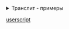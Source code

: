 <details>
  <summary>Транслит - примеры</summary>

№ | Алфавит
------------ | -------------
1 | `a b v g d e ë ž z i j k l m n o p r s t u f x c č š ś ġ y q ė ũ ã`
2 | `a b v g d e e z z i j k l m n o p r s t u f x c c s s g y q e u a`
3 | `a b v g d e ë ž z i y k l m n o p r s t u f x c č š ś ġ ī q ė ũ ã`
4 | `a b v g d e ë ž z i y k l m n o p r s t u f x c č š ś ġ ĭ q ė ũ ã`
5 | `a b v g d e ë ž z i y k l m n o p r s t u f x c č š ś ġ î q ė ũ ã`
</details>

[userscript](https://greasyfork.org/scripts/21717)
